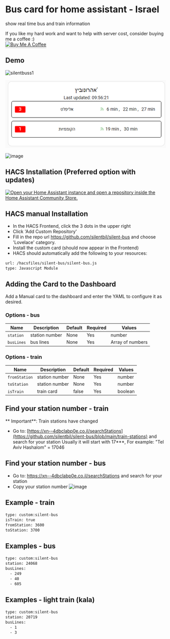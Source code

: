 # Bus card for home assistant - Israel
show real time bus and train information

If you like my hard work and want to help with server cost, consider buying me a coffee :)<br>
<a href="https://www.buymeacoffee.com/silentbil" target="_blank"><img src="https://www.buymeacoffee.com/assets/img/custom_images/orange_img.png" alt="Buy Me A Coffee" style="height: 41px !important;width: 174px !important;box-shadow: 0px 3px 2px 0px rgba(190, 190, 190, 0.5) !important;-webkit-box-shadow: 0px 3px 2px 0px rgba(190, 190, 190, 0.5) !important;" ></a>


## Demo

![silentbuss1](https://user-images.githubusercontent.com/10948399/235174037-5a644b38-eece-475d-b9bf-6b88140e622f.png)

![img.png](light.png)

![image](https://github.com/silentbil/silent-bus/assets/10948399/8a05ab7c-a5ef-4b18-a735-27b5a07d5032)



## HACS Installation (Preferred option with updates)

<a href="https://my.home-assistant.io/redirect/hacs_repository/?owner=silentbil&repository=silent-bus&category=plugin" target="_blank"><img src="https://my.home-assistant.io/badges/hacs_repository.svg" alt="Open your Home Assistant instance and open a repository inside the Home Assistant Community Store." /></a>

## HACS manual Installation 
 - In the HACS Frontend, click the 3 dots in the upper right
 - Click 'Add Custom Repository'
 - Fill in the repo url https://github.com/silentbil/silent-bus and choose 'Lovelace' category.
 - Install the custom card (should now appear in the Frontend)
 - HACS should automatically add the following to your resources:
```
url: /hacsfiles/silent-bus/silent-bus.js
type: Javascript Module
```

## Adding the Card to the Dashboard
Add a Manual card to the dashboard and enter the YAML to configure it as desired.

### Options - bus
| Name | Description | Default | Required |  Values |
| --- | --- | --- | --- | --- |
| `station` | station number | None | Yes  | number |
| `busLines` | bus lines | None | Yes | Array of numbers |

### Options - train
| Name | Description | Default | Required |  Values |
| --- | --- | --- | --- | --- |
| `fromStation` | station number | None | Yes  | number |
| `toStation` | station number | None | Yes  | number |
| `isTrain` | train card | false | Yes  | boolean |

## Find your station number - train
** Important**: Train stations have changed</br>
* Go to: [https://xn--4dbclabp0e.co.il/searchStations](https://github.com/silentbil/silent-bus/blob/main/train-stations) and search for your station
Usually it will start with 17***, For example: "Tel Aviv Hashalom" = 17046

## Find your station number - bus

* Go to: https://xn--4dbclabp0e.co.il/searchStations and search for your station
* Copy your station number
![image](https://user-images.githubusercontent.com/10948399/235173621-064ea677-024d-4741-ac97-7d94335edee9.png)


## Example - train

```
type: custom:silent-bus
isTrain: true
fromStation: 3600
toStation: 3700
```

## Examples - bus

```
type: custom:silent-bus
station: 24068
busLines:
  - 249
  - 40
  - 605
```

## Examples - light train (kala)

```
type: custom:silent-bus
station: 20719
busLines:
  - 1
  - 3
```
